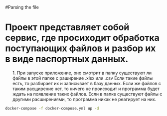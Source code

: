 #Parsing the file 

<h1>Проект представляет собой сервис, где просиходит обработка поступающих файлов и разбор их в виде паспортных данных.</h1>

<ul>1. При запуске приложение, оно смотрит в папку существуют ли файлы в этой папке с раширение .xlsx или .csv
Если такие файлы есть, то разбирает их и записывает в базу данных.
Если же файлов с таким расщирение нет, то ничего не происходит и программа будет ждать на появление таких файлов.
Если в папке существуют файлы с другими расширениями, то программа никак не реагирует на них.</ul>

```bash
docker-compose -f docker-compose.yml up -d
```



